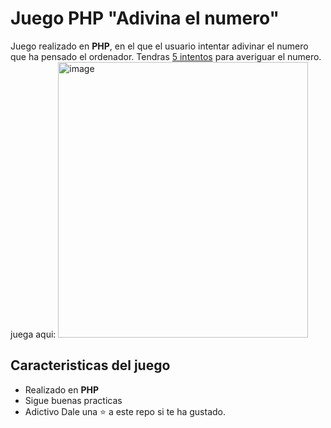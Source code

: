 # Juego PHP "Adivina el numero"
Juego realizado en **PHP**, en el que el usuario intentar adivinar el numero que ha pensado el ordenador.
Tendras <ins>5 intentos</ins> para averiguar el numero.
juega aqui:
<img width="400px" height="441" alt="image" src="https://github.com/user-attachments/assets/e424f5fd-54d4-4bbe-a08b-2422a0439324" />
## Caracteristicas del juego
* Realizado en **PHP**
* Sigue buenas practicas
* Adictivo
Dale una ⭐ a este repo si te ha gustado.
